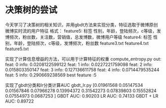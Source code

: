
# 决策树的尝试

今天学习了决策树的相关知识，并用gbdt方法来实现分类，特征选取于微博原创微博实时流的用户特征
格式：
feature5: 标签  性别，年龄，登陆频次，c等级，发博频次，粉丝数，关注数，营销值，总发博数，微博用户等级
feature4: 标签  性别，年龄，登陆频次，c等级，发博频次，粉丝数
feature3.txt
feature4.txt
feature5.txt

实现了计算信息增益的方法，可以用于计算特征的权重
compute_entropy.py
out:
feat: 0 info: 0.0208122599122
feat: 1 info: 0.0227221759098
feat: 2 info: 0.015803350147
feat: 3 info: 0.127136611758
feat: 4 info: 0.0714479535244
feat: 5 info: 0.290669238569
best feature :5

实现了gbdt分类和lr分类计算AUC
gbdt_lr.py
[0.01961568 0.05147534 0.01567846 0.07966278 0.13994372 0.31542273 0.07839803 0.15552824 0.07554973 0.0687253 ]
GBDT AUC: 0.90203
LR AUC: 0.74133
GBDT + LR AUC: 0.89722

